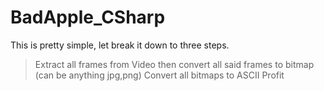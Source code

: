# BadApple_CSharp

This is pretty simple, let break it down to three steps.
> Extract all frames from Video then convert all said frames to bitmap (can be anything jpg,png)
> Convert all bitmaps to ASCII
> Profit
